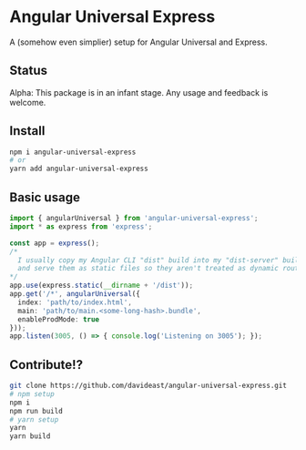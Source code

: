 # Angular Universal Express
A (somehow even simplier) setup for Angular Universal and Express.

## Status
Alpha: This package is in an infant stage. Any usage and feedback is welcome.

## Install
```bash
npm i angular-universal-express
# or
yarn add angular-universal-express
```

## Basic usage
```ts
import { angularUniversal } from 'angular-universal-express';
import * as express from 'express';

const app = express();
/* 
  I usually copy my Angular CLI "dist" build into my "dist-server" build 
  and serve them as static files so they aren't treated as dynamic routes.
*/
app.use(express.static(__dirname + '/dist'));
app.get('/*', angularUniversal({
  index: 'path/to/index.html',
  main: 'path/to/main.<some-long-hash>.bundle',
  enableProdMode: true
}));
app.listen(3005, () => { console.log('Listening on 3005'); });
```

## Contribute!?
```bash
git clone https://github.com/davideast/angular-universal-express.git
# npm setup
npm i 
npm run build
# yarn setup
yarn
yarn build
```
